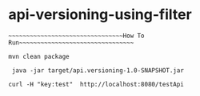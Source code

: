 # api-versioning-using-filter

`~~~~~~~~~~~~~~~~~~~~~~~~~~~~~~~~How To Run~~~~~~~~~~~~~~~~~~~~~~~~~~~~~~~~`

`mvn clean package`

` java -jar target/api.versioning-1.0-SNAPSHOT.jar`

`curl -H "key:test"  http://localhost:8080/testApi` 
